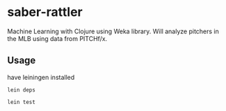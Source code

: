 saber-rattler
==================

Machine Learning with Clojure using Weka library. Will analyze pitchers in the MLB using data from PITCHf/x. 

## Usage

have leiningen installed

`lein deps`

`lein test`
